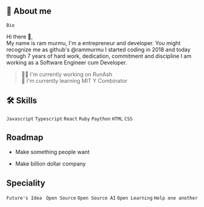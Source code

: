 ##  🚀 About me


<!-- TO DO: add more details about me later -->
``Bio``

Hi there 👋,<br>
My name is ram murmu, I'm a entrepreneur and developer. You might recognize me as github's @rammurmu
I started coding in 2018 and today through 7 years of hard work, dedication, commitment and discipline I am working as a Software Engineer cum Developer.
>👩‍💻 I'm currently working on RunAsh<br>
🧠 I'm currently learning MIT Y Combinator 



## 🛠 Skills
``Javascript`` ``Typescript``  ``React`` ``Ruby``  ``Paython`` ``HTML`` ``CSS``


## Roadmap

- Make something people want 

- Make billion dollar company

## Speciality 

``Future's Idea `` ``Open Source`` ``Open Source AI`` ``Open Learning`` ``Help one another``

